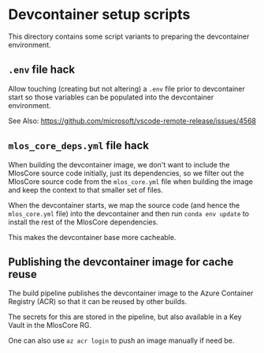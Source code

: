 # Devcontainer setup scripts

This directory contains some script variants to preparing the devcontainer environment.

## `.env` file hack

Allow touching (creating but not altering) a `.env` file prior to devcontainer start so those variables can be populated into the devcontainer environment.

See Also: <https://github.com/microsoft/vscode-remote-release/issues/4568>

## `mlos_core_deps.yml` file hack

When building the devcontainer image, we don't want to include the MlosCore source code initially, just its dependencies, so we filter out the MlosCore source code from the `mlos_core.yml` file when building the image and keep the context to that smaller set of files.

When the devcontainer starts, we map the source code (and hence the `mlos_core.yml` file) into the devcontainer and then run `conda env update` to install the rest of the MlosCore dependencies.

This makes the devcontainer base more cacheable.

## Publishing the devcontainer image for cache reuse

The build pipeline publishes the devcontainer image to the Azure Container Registry (ACR) so that it can be reused by other builds.

The secrets for this are stored in the pipeline, but also available in a Key Vault in the MlosCore RG.

One can also use `az acr login` to push an image manually if need be.

